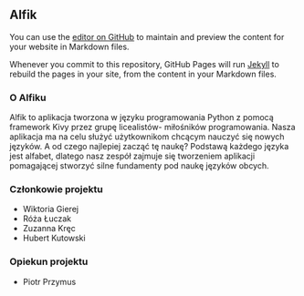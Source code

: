 ## Alfik

You can use the [editor on GitHub](https://github.com/wikucha/Alfik/edit/master/README.md) to maintain and preview the content for your website in Markdown files.

Whenever you commit to this repository, GitHub Pages will run [Jekyll](https://jekyllrb.com/) to rebuild the pages in your site, from the content in your Markdown files.

### O Alfiku

Alfik to aplikacja tworzona w języku programowania Python z pomocą framework Kivy przez grupę licealistów- miłośników programowania. Nasza aplikacja ma na celu służyć użytkownikom chcącym nauczyć się nowych języków. A od czego najlepiej zacząć tę naukę? Podstawą każdego języka jest alfabet, dlatego nasz zespół zajmuje się tworzeniem aplikacji pomagającej stworzyć silne fundamenty pod naukę języków obcych.

### Członkowie projektu

- Wiktoria Gierej
- Róża Łuczak
- Zuzanna Kręc
- Hubert Kutowski

### Opiekun projektu

- Piotr Przymus

